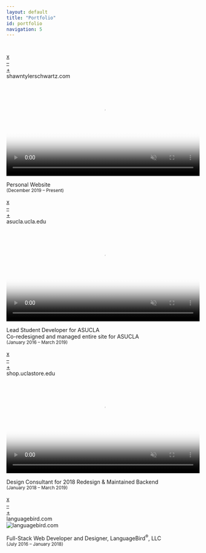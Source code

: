 ```yaml
---
layout: default
title: "Portfolio"
id: portfolio
navigation: 5
---
```

<!-- Spacer -->
<div style="margin-top: 40px;"></div>

<!-- shawntylerschwartz.com -->
<div class="text-editor-wrap">
    <div class="buttons">
        <div class="close"><a class="closebutton invisible" href="#"><span>x</span></a></div>
        <div class="minimize"><a class="minimizebutton invisible" href="#"><span>&ndash;</span></a></div>
        <div class="zoom"><a class="zoombutton invisible" href="#"><span>+</span></a></div>
    </div>
    <div class="title-bar"><span class="title">shawntylerschwartz.com</span></div>
    <div class="text-body"><video loop="true" autoplay="true" muted="true" playsinline="true" id="shawntylerschwartz.com" title="shawntylerschwartz.com" preload="auto" width="100%" height="auto" poster="../assets/portfolio/stills/shawnschwartz.png" data-setup="{}"><source src="../assets/portfolio/motion/shawnschwartz.mp4" type="video/mp4"></video></div>
</div>
<p class="center caption">Personal Website<br /><small>(December 2019 &ndash; Present)</small></p>

<!-- asucla.ucla.edu -->
<div class="text-editor-wrap">
    <div class="buttons">
        <div class="close"><a class="closebutton invisible" href="#"><span>x</span></a></div>
        <div class="minimize"><a class="minimizebutton invisible" href="#"><span>&ndash;</span></a></div>
        <div class="zoom"><a class="zoombutton invisible" href="#"><span>+</span></a></div>
    </div>
    <div class="title-bar"><span class="title">asucla.ucla.edu</span></div>
    <div class="text-body"><video loop="true" autoplay="true" muted="true" playsinline="true" id="asucla.ucla.edu" title="asucla.ucla.edu" preload="auto" width="100%" height="auto" poster="../assets/portfolio/stills/asucla.png" data-setup="{}"><source src="../assets/portfolio/motion/asucla.mp4" type="video/mp4"></video></div>
</div>
<p class="center caption">Lead Student Developer for ASUCLA<br />Co-redesigned and managed entire site for ASUCLA<br /><small>(January 2016 &ndash; March 2019)</small></p>

<!-- shop.uclastore.com -->
<div class="text-editor-wrap">
    <div class="buttons">
        <div class="close"><a class="closebutton invisible" href="#"><span>x</span></a></div>
        <div class="minimize"><a class="minimizebutton invisible" href="#"><span>&ndash;</span></a></div>
        <div class="zoom"><a class="zoombutton invisible" href="#"><span>+</span></a></div>
    </div>
    <div class="title-bar"><span class="title">shop.uclastore.edu</span></div>
    <div class="text-body"><video loop="true" autoplay="true" muted="true" playsinline="true" id="shop.uclastore.edu" title="shop.uclastore.edu" preload="auto" width="100%" height="auto" poster="../assets/portfolio/stills/uclastore.png" data-setup="{}"><source src="../assets/portfolio/motion/uclastore.mp4" type="video/mp4"></video></div>
</div>
<p class="center caption">Design Consultant for 2018 Redesign &amp; Maintained Backend<br /><small>(January 2018 &ndash; March 2019)</small></p>

<!-- languagebird.com -->
<div class="text-editor-wrap">
    <div class="buttons">
        <div class="close"><a class="closebutton invisible" href="#"><span>x</span></a></div>
        <div class="minimize"><a class="minimizebutton invisible" href="#"><span>&ndash;</span></a></div>
        <div class="zoom"><a class="zoombutton invisible" href="#"><span>+</span></a></div>
    </div>
    <div class="title-bar"><span class="title">languagebird.com</span></div>
    <div class="text-body"><img src="../assets/portfolio/stills/languagebird.png" id="languagebird.com" title="languagebird.com" alt="languagebird.com" /></div>
</div>
<p class="center caption">Full-Stack Web Developer and Designer, LanguageBird<sup>®</sup>, LLC<br /><small>(July 2016 &ndash; January 2018)</small></p>